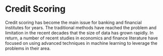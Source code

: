 # Credit Scoring
Credit scoring has become the main issue for banking and financial institutes for years. The traditional methods have reached the problem and limitation in the recent decades that the size of data has grown rapidly. In return, a number of recent studies in economics and finance literature have focused on using advanced techniques in machine learning to leverage the problems in their area. 
